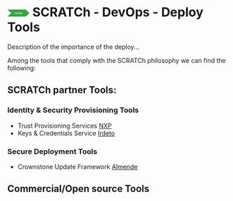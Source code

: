 # <img src="../images/deploy.png" alt ='deploy'  width="10%" > SCRATCh - DevOps - Deploy Tools

Description of the importance of the deploy...

Among the tools that comply with the SCRATCh philosophy we can find the following:


## **SCRATCh partner Tools**:

### Identity & Security Provisioning Tools

* Trust Provisioning Services [NXP]
* Keys & Credentials Service [Irdeto]

### Secure Deployment Tools

* Crownstone Update Framework [Almende]


##  **Commercial/Open source Tools**


[NXP]: https://gitlab.com/scratch-group1/scratch-tools-repo/-/blob/master/Deploy/NXP/README.md
[Irdeto]: https://gitlab.com/scratch-group1/scratch-tools-repo/-/blob/master/Deploy/Irdeto/README.md
[Almende]: https://gitlab.com/scratch-group1/scratch-tools-repo/-/blob/master/Deploy/Almende/README.md
